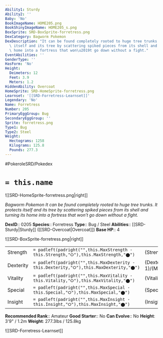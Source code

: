 ```yaml
---
Ability1: Sturdy
Ability2: ''
Baby: 'No'
BookImageName: HOME205.png
BookShinyImageName: HOME205_s.png
BoxSprite: SRD-BoxSprite-forretress.png
DexCategory: Bagworm Pokemon
DexDescription: "It can be found completely rooted to huge tree trunks. It protects\
  \ itself and its tree by scattering spiked pieces from its shell and turning its\
  \ home into a fortress that won\u2019t go down without a fight."
EventAbilities: ''
GenderType: ''
HasForm: 'No'
Height:
  Deimeters: 12
  Feet: 3.9
  Meters: 1.2
HiddenAbility: Overcoat
HomeSprite: SRD-HomeSprite-forretress.png
Learnset: '[[SRD-Forretress-Learnset]]'
Legendary: 'No'
Name: Forretress
Number: 205
PrimaryEggGroup: Bug
SecondaryEggGroup: ''
Sprite: forretress.png
Type1: Bug
Type2: Steel
Weight:
  Hectograms: 1258
  Kilograms: 125.8
  Pounds: 277.3
---
```


#PokeroleSRD/Pokedex

# `= this.name`

![[SRD-HomeSprite-forretress.png|right]]

*Bagworm Pokemon*
*It can be found completely rooted to huge tree trunks. It protects itself and its tree by scattering spiked pieces from its shell and turning its home into a fortress that won’t go down without a fight.*

**DexID**:: 0205
**Species**:: Forretress
**Type**:: Bug / Steel
**Abilities**:: [[SRD-Sturdy|Sturdy]] ([[SRD-Overcoat|Overcoat]])
**Base HP**:: 4

![[SRD-BoxSprite-forretress.png|right]]

|           |                                                                                        |                                          |
| --------- | -------------------------------------------------------------------------------------- | ---------------------------------------- |
| Strength  | `= padleft(padright("",this.MaxStrength - this.Strength,"⭘"),this.MaxStrength,"⬤")`    | (Strength::2)/(MaxStrength::5)   |
| Dexterity | `= padleft(padright("",this.MaxDexterity - this.Dexterity,"⭘"),this.MaxDexterity,"⬤")` | (Dexterity:: 1)/(MaxDexterity::3) |
| Vitality  | `= padleft(padright("",this.MaxVitality - this.Vitality,"⭘"),this.MaxVitality,"⬤")`    | (Vitality::3)/(MaxVitality::7)   |
| Special   | `= padleft(padright("",this.MaxSpecial - this.Special,"⭘"),this.MaxSpecial,"⬤")`       | (Special::2)/(MaxSpecial::4)     |
| Insight   | `= padleft(padright("",this.MaxInsight - this.Insight,"⭘"),this.MaxInsight,"⬤")`       | (Insight::2)/(MaxInsight::4)     |

**Recommended Rank**:: Amateur
**Good Starter**:: No
**Can Evolve**:: No
**Height**: 3'9" / 1.2m
**Weight**: 277.3lbs / 125.8kg

![[SRD-Forretress-Learnset]]